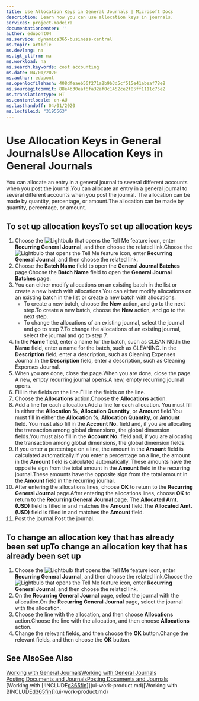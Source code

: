 ```yaml
---
title: Use Allocation Keys in General Journals | Microsoft Docs
description: Learn how you can use allocation keys in journals.
services: project-madeira
documentationcenter: ''
author: edupont04
ms.service: dynamics365-business-central
ms.topic: article
ms.devlang: na
ms.tgt_pltfrm: na
ms.workload: na
ms.search.keywords: cost accounting
ms.date: 04/01/2020
ms.author: edupont
ms.openlocfilehash: 408dfeaeb56f271a2b9b3d5cf515e41abeaf78e8
ms.sourcegitcommit: 88e4b30eaf6fa32af0c1452ce2f85ff1111c75e2
ms.translationtype: HT
ms.contentlocale: en-AU
ms.lasthandoff: 04/01/2020
ms.locfileid: "3195563"
---
```

# <a name="use-allocation-keys-in-general-journals"></a><span data-ttu-id="b5e4a-103">Use Allocation Keys in General Journals</span><span class="sxs-lookup"><span data-stu-id="b5e4a-103">Use Allocation Keys in General Journals</span></span>
<span data-ttu-id="b5e4a-104">You can allocate an entry in a general journal to several different accounts when you post the journal.</span><span class="sxs-lookup"><span data-stu-id="b5e4a-104">You can allocate an entry in a general journal to several different accounts when you post the journal.</span></span> <span data-ttu-id="b5e4a-105">The allocation can be made by quantity, percentage, or amount.</span><span class="sxs-lookup"><span data-stu-id="b5e4a-105">The allocation can be made by quantity, percentage, or amount.</span></span>

## <a name="to-set-up-allocation-keys"></a><span data-ttu-id="b5e4a-106">To set up allocation keys</span><span class="sxs-lookup"><span data-stu-id="b5e4a-106">To set up allocation keys</span></span>
1. <span data-ttu-id="b5e4a-107">Choose the ![Lightbulb that opens the Tell Me feature](media/ui-search/search_small.png "Tell me what you want to do") icon, enter **Recurring General Journal**, and then choose the related link.</span><span class="sxs-lookup"><span data-stu-id="b5e4a-107">Choose the ![Lightbulb that opens the Tell Me feature](media/ui-search/search_small.png "Tell me what you want to do") icon, enter **Recurring General Journal**, and then choose the related link.</span></span>
2. <span data-ttu-id="b5e4a-108">Choose the **Batch Name** field to open the **General Journal Batches** page.</span><span class="sxs-lookup"><span data-stu-id="b5e4a-108">Choose the **Batch Name** field to open the **General Journal Batches** page.</span></span>
3. <span data-ttu-id="b5e4a-109">You can either modify allocations on an existing batch in the list or create a new batch with allocations.</span><span class="sxs-lookup"><span data-stu-id="b5e4a-109">You can either modify allocations on an existing batch in the list or create a new batch with allocations.</span></span>
   * <span data-ttu-id="b5e4a-110">To create a new batch, choose the **New** action, and go to the next step.</span><span class="sxs-lookup"><span data-stu-id="b5e4a-110">To create a new batch, choose the **New** action, and go to the next step.</span></span>
   * <span data-ttu-id="b5e4a-111">To change the allocations of an existing journal, select the journal and go to step 7.</span><span class="sxs-lookup"><span data-stu-id="b5e4a-111">To change the allocations of an existing journal, select the journal and go to step 7.</span></span>    
4. <span data-ttu-id="b5e4a-112">In the **Name** field, enter a name for the batch, such as CLEANING.</span><span class="sxs-lookup"><span data-stu-id="b5e4a-112">In the **Name** field, enter a name for the batch, such as CLEANING.</span></span> <span data-ttu-id="b5e4a-113">In the **Description** field, enter a description, such as Cleaning Expenses Journal.</span><span class="sxs-lookup"><span data-stu-id="b5e4a-113">In the **Description** field, enter a description, such as Cleaning Expenses Journal.</span></span>
5. <span data-ttu-id="b5e4a-114">When you are done, close the page.</span><span class="sxs-lookup"><span data-stu-id="b5e4a-114">When you are done, close the page.</span></span> <span data-ttu-id="b5e4a-115">A new, empty recurring journal opens.</span><span class="sxs-lookup"><span data-stu-id="b5e4a-115">A new, empty recurring journal opens.</span></span>
6. <span data-ttu-id="b5e4a-116">Fill in the fields on the line.</span><span class="sxs-lookup"><span data-stu-id="b5e4a-116">Fill in the fields on the line.</span></span>
7. <span data-ttu-id="b5e4a-117">Choose the **Allocations** action.</span><span class="sxs-lookup"><span data-stu-id="b5e4a-117">Choose the **Allocations** action.</span></span>
8. <span data-ttu-id="b5e4a-118">Add a line for each allocation.</span><span class="sxs-lookup"><span data-stu-id="b5e4a-118">Add a line for each allocation.</span></span> <span data-ttu-id="b5e4a-119">You must fill in either the **Allocation %**, **Allocation Quantity**, or **Amount** field.</span><span class="sxs-lookup"><span data-stu-id="b5e4a-119">You must fill in either the **Allocation %**, **Allocation Quantity**, or **Amount** field.</span></span> <span data-ttu-id="b5e4a-120">You must also fill in the **Account No.** field and, if you are allocating the transaction among global dimensions, the global dimension fields.</span><span class="sxs-lookup"><span data-stu-id="b5e4a-120">You must also fill in the **Account No.** field and, if you are allocating the transaction among global dimensions, the global dimension fields.</span></span>
9. <span data-ttu-id="b5e4a-121">If you enter a percentage on a line, the amount in the **Amount** field is calculated automatically.</span><span class="sxs-lookup"><span data-stu-id="b5e4a-121">If you enter a percentage on a line, the amount in the **Amount** field is calculated automatically.</span></span> <span data-ttu-id="b5e4a-122">These amounts have the opposite sign from the total amount in the **Amount** field in the recurring journal.</span><span class="sxs-lookup"><span data-stu-id="b5e4a-122">These amounts have the opposite sign from the total amount in the **Amount** field in the recurring journal.</span></span>
10. <span data-ttu-id="b5e4a-123">After entering the allocations lines, choose **OK** to return to the **Recurring General Journal** page.</span><span class="sxs-lookup"><span data-stu-id="b5e4a-123">After entering the allocations lines, choose **OK** to return to the **Recurring General Journal** page.</span></span> <span data-ttu-id="b5e4a-124">The **Allocated Amt. (USD)** field is filled in and matches the **Amount** field.</span><span class="sxs-lookup"><span data-stu-id="b5e4a-124">The **Allocated Amt. (USD)** field is filled in and matches the **Amount** field.</span></span>
11. <span data-ttu-id="b5e4a-125">Post the journal.</span><span class="sxs-lookup"><span data-stu-id="b5e4a-125">Post the journal.</span></span>

## <a name="to-change-an-allocation-key-that-has-already-been-set-up"></a><span data-ttu-id="b5e4a-126">To change an allocation key that has already been set up</span><span class="sxs-lookup"><span data-stu-id="b5e4a-126">To change an allocation key that has already been set up</span></span>
1. <span data-ttu-id="b5e4a-127">Choose the ![Lightbulb that opens the Tell Me feature](media/ui-search/search_small.png "Tell me what you want to do") icon, enter **Recurring General Journal**, and then choose the related link.</span><span class="sxs-lookup"><span data-stu-id="b5e4a-127">Choose the ![Lightbulb that opens the Tell Me feature](media/ui-search/search_small.png "Tell me what you want to do") icon, enter **Recurring General Journal**, and then choose the related link.</span></span>
2. <span data-ttu-id="b5e4a-128">On the **Recurring General Journal** page, select the journal with the allocation.</span><span class="sxs-lookup"><span data-stu-id="b5e4a-128">On the **Recurring General Journal** page, select the journal with the allocation.</span></span>
3. <span data-ttu-id="b5e4a-129">Choose the line with the allocation, and then choose **Allocations** action.</span><span class="sxs-lookup"><span data-stu-id="b5e4a-129">Choose the line with the allocation, and then choose **Allocations** action.</span></span>
4. <span data-ttu-id="b5e4a-130">Change the relevant fields, and then choose the **OK** button.</span><span class="sxs-lookup"><span data-stu-id="b5e4a-130">Change the relevant fields, and then choose the **OK** button.</span></span>

## <a name="see-also"></a><span data-ttu-id="b5e4a-131">See Also</span><span class="sxs-lookup"><span data-stu-id="b5e4a-131">See Also</span></span>
[<span data-ttu-id="b5e4a-132">Working with General Journals</span><span class="sxs-lookup"><span data-stu-id="b5e4a-132">Working with General Journals</span></span>](ui-work-general-journals.md)  
[<span data-ttu-id="b5e4a-133">Posting Documents and Journals</span><span class="sxs-lookup"><span data-stu-id="b5e4a-133">Posting Documents and Journals</span></span>](ui-post-documents-journals.md)  
<span data-ttu-id="b5e4a-134">[Working with [!INCLUDE[d365fin](includes/d365fin_md.md)]](ui-work-product.md)</span><span class="sxs-lookup"><span data-stu-id="b5e4a-134">[Working with [!INCLUDE[d365fin](includes/d365fin_md.md)]](ui-work-product.md)</span></span>
